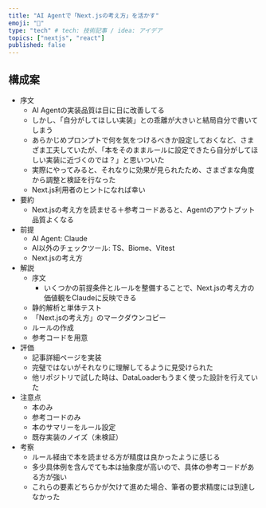 ```yaml
---
title: "AI Agentで「Next.jsの考え方」を活かす"
emoji: "📖"
type: "tech" # tech: 技術記事 / idea: アイデア
topics: ["nextjs", "react"]
published: false
---
```


## 構成案

- 序文
  - AI Agentの実装品質は日に日に改善してる
  - しかし、「自分がしてほしい実装」との乖離が大きいと結局自分で書いてしまう
  - あらかじめプロンプトで何を気をつけるべきか設定しておくなど、さまざま工夫していたが、「本をそのままルールに設定できたら自分がしてほしい実装に近づくのでは？」と思いついた
  - 実際にやってみると、それなりに効果が見られたため、さまざまな角度から調整と検証を行なった
  - Next.js利用者のヒントになれば幸い
- 要約
  - Next.jsの考え方を読ませる＋参考コードあると、Agentのアウトプット品質よくなる
- 前提
  - AI Agent: Claude
  - AI以外のチェックツール: TS、Biome、Vitest
  - Next.jsの考え方
- 解説
  - 序文
    - いくつかの前提条件とルールを整備することで、Next.jsの考え方の価値観をClaudeに反映できる
  - 静的解析と単体テスト
  - 「Next.jsの考え方」のマークダウンコピー
  - ルールの作成
  - 参考コードを用意
- 評価
  - 記事詳細ページを実装
  - 完璧ではないがそれなりに理解してるように見受けられた
  - 他リポジトリで試した時は、DataLoaderもうまく使った設計を行えていた
- 注意点
  - 本のみ
  - 参考コードのみ
  - 本のサマリーをルール設定
  - 既存実装のノイズ（未検証）
- 考察
  - ルール経由で本を読ませる方が精度は良かったように感じる
  - 多少具体例を含んでても本は抽象度が高いので、具体の参考コードがある方が強い
  - これらの要素どちらかが欠けて進めた場合、筆者の要求精度には到達しなかった
